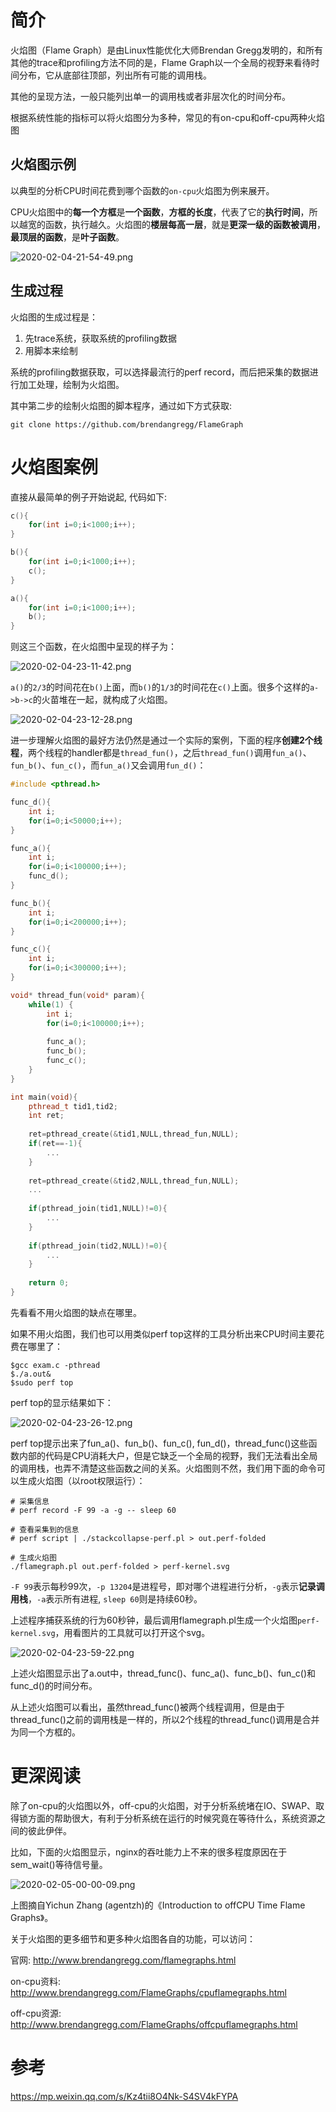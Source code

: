 
# 简介

火焰图（Flame Graph）是由Linux性能优化大师Brendan Gregg发明的，和所有其他的trace和profiling方法不同的是，Flame Graph以一个全局的视野来看待时间分布，它从底部往顶部，列出所有可能的调用栈。

其他的呈现方法，一般只能列出单一的调用栈或者非层次化的时间分布。

根据系统性能的指标可以将火焰图分为多种，常见的有on-cpu和off-cpu两种火焰图

## 火焰图示例

以典型的分析CPU时间花费到哪个函数的`on-cpu`火焰图为例来展开。

CPU火焰图中的**每一个方框**是**一个函数**，**方框的长度**，代表了它的**执行时间**，所以越宽的函数，执行越久。火焰图的**楼层每高一层**，就是**更深一级的函数被调用**，**最顶层的函数**，是**叶子函数**。

![2020-02-04-21-54-49.png](./images/2020-02-04-21-54-49.png)

## 生成过程

火焰图的生成过程是：

1. 先trace系统，获取系统的profiling数据 
2. 用脚本来绘制

系统的profiling数据获取，可以选择最流行的perf record，而后把采集的数据进行加工处理，绘制为火焰图。

其中第二步的绘制火焰图的脚本程序，通过如下方式获取:

```
git clone https://github.com/brendangregg/FlameGraph
```

# 火焰图案例

直接从最简单的例子开始说起, 代码如下:

```cpp
c(){
    for(int i=0;i<1000;i++);
}

b(){
    for(int i=0;i<1000;i++);
    c();
}

a(){
    for(int i=0;i<1000;i++);
    b();
}
```

则这三个函数，在火焰图中呈现的样子为：

![2020-02-04-23-11-42.png](./images/2020-02-04-23-11-42.png)

`a()`的`2/3`的时间花在`b()`上面，而`b()`的`1/3`的时间花在`c()`上面。很多个这样的`a->b->c`的火苗堆在一起，就构成了火焰图。

![2020-02-04-23-12-28.png](./images/2020-02-04-23-12-28.png)

进一步理解火焰图的最好方法仍然是通过一个实际的案例，下面的程序**创建2个线程**，两个线程的handler都是`thread_fun()`，之后`thread_fun()`调用`fun_a()`、`fun_b()`、`fun_c()`，而`fun_a()`又会调用`fun_d()`：

```cpp
#include <pthread.h>

func_d(){
    int i;
    for(i=0;i<50000;i++);
}

func_a(){
    int i;
    for(i=0;i<100000;i++);
    func_d();
}

func_b(){
    int i;
    for(i=0;i<200000;i++);
}

func_c(){
    int i;
    for(i=0;i<300000;i++);
}

void* thread_fun(void* param){
    while(1) {
        int i;
        for(i=0;i<100000;i++);
        
        func_a();
        func_b();
        func_c();
    }
}

int main(void){
    pthread_t tid1,tid2;
    int ret;
    
    ret=pthread_create(&tid1,NULL,thread_fun,NULL);
    if(ret==-1){
        ...
    }
    
    ret=pthread_create(&tid2,NULL,thread_fun,NULL);
    ...
    
    if(pthread_join(tid1,NULL)!=0){
        ...
    }
    
    if(pthread_join(tid2,NULL)!=0){
        ...
    }
    
    return 0;
}
```

先看看不用火焰图的缺点在哪里。

如果不用火焰图，我们也可以用类似perf top这样的工具分析出来CPU时间主要花费在哪里了：

```
$gcc exam.c -pthread
$./a.out&
$sudo perf top
```

perf top的显示结果如下：

![2020-02-04-23-26-12.png](./images/2020-02-04-23-26-12.png)

perf top提示出来了fun_a()、fun_b()、fun_c(), fun_d()，thread_func()这些函数内部的代码是CPU消耗大户，但是它缺乏一个全局的视野，我们无法看出全局的调用栈，也弄不清楚这些函数之间的关系。火焰图则不然，我们用下面的命令可以生成火焰图（以root权限运行）：

```
# 采集信息
# perf record -F 99 -a -g -- sleep 60

# 查看采集到的信息
# perf script | ./stackcollapse-perf.pl > out.perf-folded

# 生成火焰图
./flamegraph.pl out.perf-folded > perf-kernel.svg
```

`-F 99`表示每秒99次，`-p 13204`是进程号，即对哪个进程进行分析，`-g`表示**记录调用栈**，`-a`表示所有进程, `sleep 60`则是持续60秒。

上述程序捕获系统的行为60秒钟，最后调用flamegraph.pl生成一个火焰图`perf-kernel.svg`，用看图片的工具就可以打开这个svg。

![2020-02-04-23-59-22.png](./images/2020-02-04-23-59-22.png)

上述火焰图显示出了a.out中，thread_func()、func_a()、func_b()、fun_c()和func_d()的时间分布。

从上述火焰图可以看出，虽然thread_func()被两个线程调用，但是由于thread_func()之前的调用栈是一样的，所以2个线程的thread_func()调用是合并为同一个方框的。

# 更深阅读

除了on-cpu的火焰图以外，off-cpu的火焰图，对于分析系统堵在IO、SWAP、取得锁方面的帮助很大，有利于分析系统在运行的时候究竟在等待什么，系统资源之间的彼此伊伴。

比如，下面的火焰图显示，nginx的吞吐能力上不来的很多程度原因在于sem_wait()等待信号量。

![2020-02-05-00-00-09.png](./images/2020-02-05-00-00-09.png)

上图摘自Yichun Zhang (agentzh)的《Introduction to offCPU Time Flame Graphs》。

关于火焰图的更多细节和更多种火焰图各自的功能，可以访问：

官网: http://www.brendangregg.com/flamegraphs.html

on-cpu资料: http://www.brendangregg.com/FlameGraphs/cpuflamegraphs.html

off-cpu资源: http://www.brendangregg.com/FlameGraphs/offcpuflamegraphs.html

# 参考

https://mp.weixin.qq.com/s/Kz4tii8O4Nk-S4SV4kFYPA